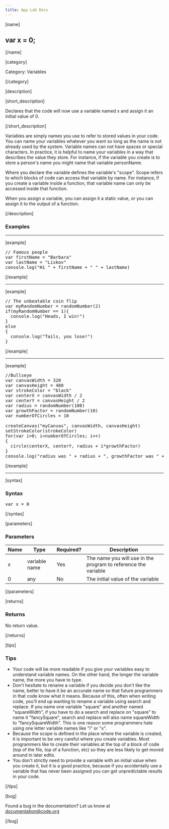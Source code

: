 ```yaml
---
title: App Lab Docs
---
```


[name]

## var x = 0;

[/name]


[category]

Category: Variables

[/category]

[description]

[short_description]

Declares that the code will now use a variable named x and assign it an initial value of 0.

[/short_description]

Variables are simply names you use to refer to stored values in your code.  You can name your variables whatever you want so long as the name is not already used by the system.  Variable names can not have spaces or special characters.  In practice, it is helpful to name your variables in a way that describes the value they store.  For instance, if the variable you create is to store a person's name you might name that variable personName.

Where you declare the variable defines the variable's "scope".  Scope refers to which blocks of code can access that variable by name.  For instance, if you create a variable inside a function, that variable name can only be accessed inside that function.  

When you assign a variable, you can assign it a static value, or you can assign it to the output of a function.

[/description]

### Examples
____________________________________________________

[example]

<pre>
// Famous people
var firstName = "Barbara"
var lastName = "Liskov"
console.log("Hi " + firstName + " " + lastName)
</pre>

[/example]

____________________________________________________

[example]

<pre>
// The unbeatable coin flip
var myRandomNumber = randomNumber(2)
if(myRandomNumber == 1){
  console.log("Heads, I win!")
}
else
{
  console.log("Tails, you lose!")
}
</pre>


[/example]

____________________________________________________

[example]

<pre>
//Bullseye
var canvasWidth = 320
var canvasHeight = 480
var strokeColor = "black"
var centerX = canvasWidth / 2
var centerY = canvasHeight / 2
var radius = randomNumber(100)
var growthFactor = randomNumber(10)
var numberOfCircles = 10

createCanvas("myCanvas", canvasWidth, canvasHeight)
setStrokeColor(strokeColor)
for(var i=0; i&lt;numberOfCircles; i++)
{
  circle(centerX, centerY, radius + i*growthFactor)
}
console.log("radius was " + radius + ", growthFactor was " + growthFactor)
</pre>

[/example]

____________________________________________________

[syntax]

### Syntax
<pre>
var x = 0
</pre>

[/syntax]

[parameters]

### Parameters

| Name  | Type | Required? | Description |
|-----------------|------|-----------|-------------|
| x | variable name | Yes | The name you will use in the program to reference the variable  |
| 0 | any | No | The initial value of the variable  |


[/parameters]

[returns]

### Returns
No return value.

[/returns]

[tips]

### Tips
- Your code will be more readable if you give your variables easy to understand variable names.  On the other hand, the longer the variable name, the more you have to type.
- Don't hesitate to rename a variable if you decide you don't like the name, better to have it be an accurate name so that future programmers in that code know what it means.  Because of this, often when writing code, you'll end up wanting to rename a variable using search and replace.  If you name one variable "square" and another named "squareWidth", if you have to do a search and replace on "square" to name it "fancySquare", search and replace will also name squareWidth to "fancySquareWidth".  This is one reason some programmers hate using one letter variable names like "i" or "x".  
- Because the scope is defined in the place where the variable is created, it is important to be very careful where you create variables.  Most programmers like to create their variables at the top of a block of code (top of the file, top of a function, etc) so they are less likely to get moved around in later edits.  
- You don't strictly need to provide a variable with an initial value when you create it, but it is a good practice, because if you accidentally use a variable that has never been assigned you can get unpredictable results in your code.


[/tips]

[bug]

Found a bug in the documentation? Let us know at documentation@code.org

[/bug]
